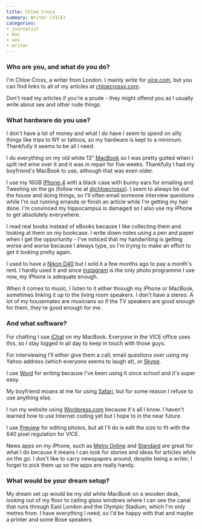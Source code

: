 ```yaml
---
title: Chloe Cross
summary: Writer (VICE)
categories:
- journalist
- mac
- sex
- writer
---
```


### Who are you, and what do you do?

I'm Chloe Cross, a writer from London. I mainly write for [vice.com](http://vice.com/ "A magazine."), but you can find links to all of my articles at [chloecrossx.com](http://chloecrossx.com/ "Chloe's website.").

Don't read my articles if you're a prude - they might offend you as I usually write about sex and other rude things.

### What hardware do you use?

I don't have a lot of money and what I do have I seem to spend on silly things like trips to NY or tattoos, so my hardware is kept to a minimum. Thankfully it seems to be all I need. 

I do everything on my old white 13" [MacBook][] so I was pretty gutted when I spilt red wine over it and it was in repair for five weeks. Thankfully I had my boyfriend's MacBook to use, although that was even older. 

I use my 16GB [iPhone 4][iphone-4] with a black case with bunny ears for emailing and Tweeting on the go (follow me at [@chloecrossx](http://twitter.com/chloecrossx "Chloe's Twitter account.")). I seem to always be out the house and doing things, so I'll often email someone interview questions while I'm out running errands or finish an article while I'm getting my hair done. I'm convinced my hippocampus is damaged so I also use my iPhone to get absolutely everywhere. 

I read real books instead of eBooks because I like collecting them and looking at them on my bookcase. I write down notes using a pen and paper when I get the opportunity - I've noticed that my handwriting is getting worse and worse because I always type, so I'm trying to make an effort to get it looking pretty again. 

I used to have a [Nikon D40][d40] but I sold it a few months ago to pay a month's rent. I hardly used it and since [Instagram][instagram-ios] is the only photo programme I use now, my iPhone is adequate enough. 

When it comes to music, I listen to it either through my iPhone or MacBook, sometimes linking it up to the living room speakers. I don't have a stereo. A lot of my housemates are musicians so if the TV speakers are good enough for them, they're good enough for me. 

### And what software?

For chatting I use [iChat][] on my MacBook. Everyone in the VICE office uses this, so I stay logged in all day to keep in touch with those guys. 

For interviewing I'll either give them a call, email questions over using my Yahoo address (which everyone seems to laugh at), or [Skype][]. 

I use [Word][] for writing because I've been using it since school and it's super easy. 

My boyfriend moans at me for using [Safari][], but for some reason I refuse to use anything else. 

I run my website using [Wordpress.com][wordpress] because it's all I know. I haven't learned how to use Internet coding yet but I hope to in the near future. 

I use [Preview][] for editing photos, but all I'll do is edit the size to fit with the 640 pixel regulation for VICE. 

News apps on my iPhone, such as [Metro Online][metro-ios] and [Standard][london-evening-standard-ios] are great for what I do because it means I can look for stories and ideas for articles while on the go. I don't like to carry newspapers around, despite being a writer, I forget to pick them up so the apps are really handy. 

### What would be your dream setup?

My dream set up would be my old white MacBook on a wooden desk, looking out of my floor to ceiling glass windows where I can see the canal that runs through East London and the Olympic Stadium, which I'm only metres from. I have everything I need, so I'd be happy with that and maybe a printer and some Bose speakers.

[d40]: https://www.nikonusa.com/en/Nikon-Products/Product-Archive/Digital-SLR-Cameras/25420/D40.html "A 6.1 megapixel digital SLR camera."
[iphone-4]: https://en.wikipedia.org/wiki/IPhone_4 "A smartphone."
[macbook]: https://en.wikipedia.org/wiki/MacBook "A laptop."
[ichat]: https://en.wikipedia.org/wiki/IChat "An AIM/Jabber client included with Mac OS X."
[instagram-ios]: https://itunes.apple.com/us/app/instagram/id389801252 "A photo taking/sharing app."
[london-evening-standard-ios]: https://itunes.apple.com/us/app/id542140360 "The news app."
[metro-ios]: https://itunes.apple.com/us/app/id465059515 "A news app."
[preview]: https://en.wikipedia.org/wiki/Preview_(Mac_OS) "An image viewer included with Mac OS X."
[safari]: https://www.apple.com/safari/ "A fast web browser."
[skype]: https://www.skype.com/en/ "Voice and video chat software."
[word]: https://products.office.com/en-us/word "A document editor."
[wordpress]: https://wordpress.com/ "Weblog publishing software."
